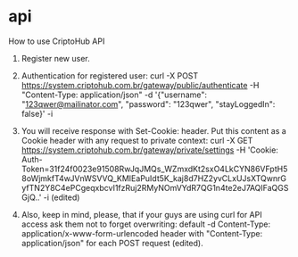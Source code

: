 # api


How to use CriptoHub API
1. Register new user.

2. Authentication for registered user:
curl -X POST   https://system.criptohub.com.br/gateway/public/authenticate -H "Content-Type: application/json" -d '{"username": "123qwer@mailinator.com", "password": "123qwer", "stayLoggedIn": false}' -i

3. You will receive response with Set-Cookie: header. Put this content as a Cookie header with any request to private context:
curl -X GET   https://system.criptohub.com.br/gateway/private/settings  -H 'Cookie: Auth-Token=31f24f0023e91508RwJqJMQs_WZmxdKt2sxO4LkCYN86VFptH58oWjmkfT4wJVnWSVVQ_KMIEaPuIdt5K_kaj8d7HZ2yvCLxUJsXTQwnrGyfTN2Y8C4ePCgeqxbcvI1fzRuj2RMyNOmVYdR7QG1n4te2eJ7AQIFaQGSGjQ..' -i (edited)

4. Also, keep in mind, please, that if your guys are using curl for API access ask them not to forget overwriting:
default -d Content-Type: application/x-www-form-urlencoded header with "Content-Type: application/json" for each POST request (edited).
